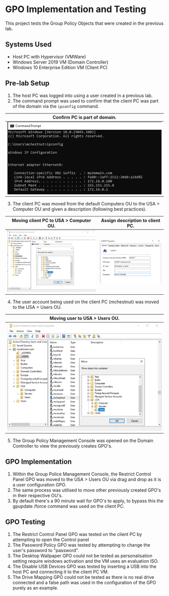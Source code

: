 # GPO Implementation and Testing

This project tests the Group Policy Objects that were created in the previous lab.

## Systems Used

- Host PC with Hypervisor (VMWare)
- Windows Server 2019 VM (Domain Controller)
- Windows 10 Enterprise Edition VM (Client PC)

## Pre-lab Setup 

1. The host PC was logged into using a user created in a previous lab.
2. The command prompt was used to confirm that the client PC was part of the domain via the `ipconfig` command.

| Confirm PC is part of domain.                     |
| ------------------------------------------------------------------------------------- |
| ![](./Screenshots/0%20confirm%20host%20pc%20config.png)                 |

3. The client PC was moved from the default Computers OU to the USA > Computer OU and given a description (following best practices).

| Moving client PC to USA > Computer OU.                     								| Assign description to client PC.                   								  |
| ------------------------------------------------------------------------------------- |-------------------------------------------------------------------------------------|
| ![](./Screenshots/5%20move%20client%20pc%20to%20USA.png)                 						|![](./Screenshots/6%20give%20pc%20a%20desc.png)                					  |

4. The user account being used on the client PC (mchestnut) was moved to the USA > Users OU.

| Moving user to USA > Users OU.                     |
| ------------------------------------------------------------------------------------- |
| ![](./Screenshots/7%20move%20user%2010%20USA.png)                 |

5. The Group Policy Management Console was opened on the Domain Controller to view the previously creates GPO's.

## GPO Implementation

1. Within the Group Police Management Console, the Restrict Control Panel GPO was moved to the USA > Users OU via drag and drop as it is a user configuration GPO.
2. The same process was utilised to move other previously created GPO's in their respective OU's.
3. By default there's a 90 minute wait for GPO's to apply, to bypass this the gpupdate /force command was used on the client PC. 

## GPO Testing

1. The Restrict Control Panel GPO was tested on the client PC by attempting to open the Control panel
2. The Password Policy GPO was tested by attempting to change the user's password to "password".
3. The Desktop Wallpaper GPO could not be tested as personalisation setting require windows activation and the VM uses an evaluation ISO.
4. The Disable USB Devices GPO was tested by inserting a USB into the host PC and connecting it to the client PC VM.
5. The Drive Mapping GPO could not be tested as there is no real drive connected and a false path was used in the configuration of the GPO purely as an example.